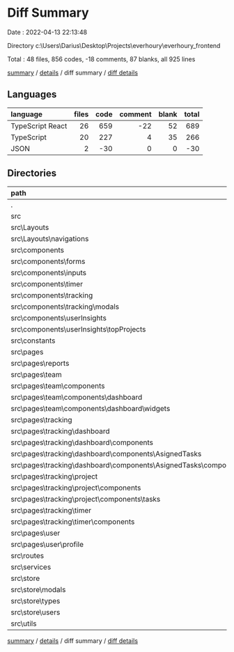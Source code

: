 # Diff Summary

Date : 2022-04-13 22:13:48

Directory c:\Users\Darius\Desktop\Projects\everhoury\everhoury_frontend

Total : 48 files,  856 codes, -18 comments, 87 blanks, all 925 lines

[summary](results.md) / [details](details.md) / diff summary / [diff details](diff-details.md)

## Languages
| language | files | code | comment | blank | total |
| :--- | ---: | ---: | ---: | ---: | ---: |
| TypeScript React | 26 | 659 | -22 | 52 | 689 |
| TypeScript | 20 | 227 | 4 | 35 | 266 |
| JSON | 2 | -30 | 0 | 0 | -30 |

## Directories
| path | files | code | comment | blank | total |
| :--- | ---: | ---: | ---: | ---: | ---: |
| . | 48 | 856 | -18 | 87 | 925 |
| src | 46 | 886 | -18 | 87 | 955 |
| src\Layouts | 1 | 4 | 0 | 0 | 4 |
| src\Layouts\navigations | 1 | 4 | 0 | 0 | 4 |
| src\components | 10 | 426 | 3 | 31 | 460 |
| src\components\forms | 3 | 154 | 0 | 7 | 161 |
| src\components\inputs | 2 | 66 | 0 | 4 | 70 |
| src\components\timer | 1 | 2 | 0 | 0 | 2 |
| src\components\tracking | 3 | 205 | 3 | 20 | 228 |
| src\components\tracking\modals | 3 | 205 | 3 | 20 | 228 |
| src\components\userInsights | 1 | -1 | 0 | 0 | -1 |
| src\components\userInsights\topProjects | 1 | -1 | 0 | 0 | -1 |
| src\constants | 3 | 14 | 0 | 4 | 18 |
| src\pages | 13 | 195 | -25 | 20 | 190 |
| src\pages\reports | 1 | 3 | 0 | 2 | 5 |
| src\pages\team | 4 | 85 | 0 | 9 | 94 |
| src\pages\team\components | 3 | 76 | 0 | 9 | 85 |
| src\pages\team\components\dashboard | 3 | 76 | 0 | 9 | 85 |
| src\pages\team\components\dashboard\widgets | 2 | 52 | 0 | 6 | 58 |
| src\pages\tracking | 7 | 73 | -25 | 7 | 55 |
| src\pages\tracking\dashboard | 2 | 60 | 0 | 7 | 67 |
| src\pages\tracking\dashboard\components | 2 | 60 | 0 | 7 | 67 |
| src\pages\tracking\dashboard\components\AsignedTasks | 2 | 60 | 0 | 7 | 67 |
| src\pages\tracking\dashboard\components\AsignedTasks\components | 1 | 35 | 0 | 5 | 40 |
| src\pages\tracking\project | 1 | 13 | 0 | 0 | 13 |
| src\pages\tracking\project\components | 1 | 13 | 0 | 0 | 13 |
| src\pages\tracking\project\components\tasks | 1 | 13 | 0 | 0 | 13 |
| src\pages\tracking\timer | 4 | 0 | -25 | 0 | -25 |
| src\pages\tracking\timer\components | 2 | 15 | 0 | 3 | 18 |
| src\pages\user | 1 | 34 | 0 | 2 | 36 |
| src\pages\user\profile | 1 | 34 | 0 | 2 | 36 |
| src\routes | 1 | 6 | 0 | 0 | 6 |
| src\services | 6 | 85 | 2 | 13 | 100 |
| src\store | 9 | 110 | 0 | 14 | 124 |
| src\store\modals | 2 | 50 | 0 | 5 | 55 |
| src\store\types | 3 | 32 | 0 | 3 | 35 |
| src\store\users | 3 | 24 | 0 | 6 | 30 |
| src\utils | 2 | 18 | 2 | 4 | 24 |

[summary](results.md) / [details](details.md) / diff summary / [diff details](diff-details.md)